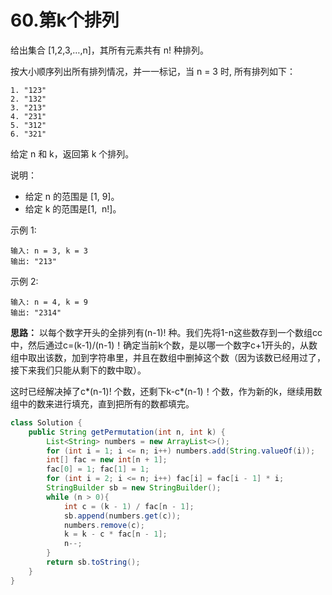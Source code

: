# 60.第k个排列

给出集合 [1,2,3,…,n]，其所有元素共有 n! 种排列。

按大小顺序列出所有排列情况，并一一标记，当 n = 3 时, 所有排列如下：
```
1. "123"
2. "132"
3. "213"
4. "231"
5. "312"
6. "321"
```
给定 n 和 k，返回第 k 个排列。

说明：

- 给定 n 的范围是 [1, 9]。
- 给定 k 的范围是[1,  n!]。

示例 1:
```
输入: n = 3, k = 3
输出: "213"
```
示例 2:
```
输入: n = 4, k = 9
输出: "2314"
```

**思路：** 以每个数字开头的全排列有(n-1)! 种。我们先将1-n这些数存到一个数组cc中，然后通过c=(k-1)/(n-1)！确定当前k个数，是以哪一个数字c+1开头的，从数组中取出该数，加到字符串里，并且在数组中删掉这个数（因为该数已经用过了，接下来我们只能从剩下的数中取）。

这时已经解决掉了c*(n-1)! 个数，还剩下k-c*(n-1)！个数，作为新的k，继续用数组中的数来进行填充，直到把所有的数都填完。

```java
class Solution {
    public String getPermutation(int n, int k) {
        List<String> numbers = new ArrayList<>();
        for (int i = 1; i <= n; i++) numbers.add(String.valueOf(i));
        int[] fac = new int[n + 1];
        fac[0] = 1; fac[1] = 1;
        for (int i = 2; i <= n; i++) fac[i] = fac[i - 1] * i;
        StringBuilder sb = new StringBuilder();
        while (n > 0){
            int c = (k - 1) / fac[n - 1];
            sb.append(numbers.get(c));
            numbers.remove(c);
            k = k - c * fac[n - 1];
            n--;
        }
        return sb.toString();
    }
}
```